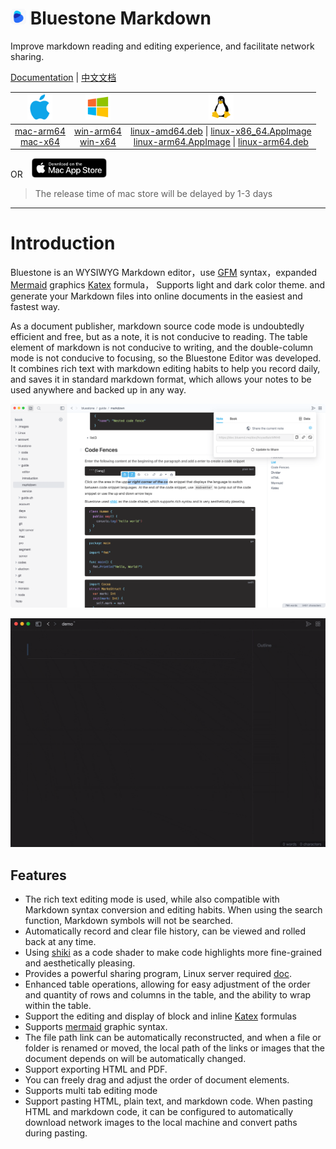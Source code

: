 <h1><img src="resources/icon.png" width="25"/> Bluestone Markdown</h1>
Improve markdown reading and editing experience, and facilitate network sharing.

[Documentation](https://doc.bluemd.me/book/docs/introduction) | [中文文档](https://doc.bluemd.me/book/zh-docs/introduction)

|                                                                               <img src="docs/assets/apple.svg" width="40"/>                                                                                |                            <img src="docs/assets/windows.svg" width="40"/>                            |                                                                                                                                                                                                                   <img src="docs/assets/linux.svg" width="40"/>                                                                                                                                                                                                                   |
|:----------------------------------------------------------------------------------------------------------------------------------------------------------------------------------------------------------:|:-----------------------------------------------------------------------------------------------------:|:---------------------------------------------------------------------------------------------------------------------------------------------------------------------------------------------------------------------------------------------------------------------------------------------------------------------------------------------------------------------------------------------------------------------------------------------------------------------------------:|
| [mac-arm64](https://github.com/1943time/bluestone/releases/latest/download/Bluestone-mac-arm64.dmg) <br/>  [mac-x64](https://github.com/1943time/bluestone/releases/latest/download/Bluestone-mac-x64.dmg) | [win-arm64](https://github.com/1943time/bluestone/releases/latest/download/Bluestone-win-arm64.exe)<br/> [win-x64](https://github.com/1943time/bluestone/releases/latest/download/Bluestone-win-x64.exe) | [linux-amd64.deb](https://github.com/1943time/bluestone/releases/latest/download/Bluestone-linux-amd64.deb) \| [linux-x86_64.AppImage](https://github.com/1943time/bluestone/releases/latest/download/Bluestone-linux-x86_64.AppImage) <br/> [linux-arm64.AppImage](https://github.com/1943time/bluestone/releases/latest/download/Bluestone-linux-arm64.AppImage) \| [linux-arm64.deb](https://github.com/1943time/bluestone/releases/latest/download/Bluestone-linux-arm64.deb) |

OR  <a href="https://apps.apple.com/us/app/bluestone-markdown/id6451391474"><img src="docs/assets/mac-store.svg" style="width:120px;margin-left:10px"/></a>

> The release time of mac store will be delayed by 1-3 days

***

# Introduction
Bluestone is an WYSIWYG Markdown editor，use [GFM](https://github.github.com/gfm/) syntax，expanded [Mermaid](https://mermaid.js.org/) graphics [Katex](https://katex.org/) formula，
Supports light and dark color theme. and generate your Markdown files into online documents in the easiest and fastest way.

As a document publisher, markdown source code mode is undoubtedly efficient and free,
but as a note, it is not conducive to reading.
The table element of markdown is not conducive to writing,
and the double-column mode is not conducive to focusing,
so the Bluestone Editor was developed. It combines rich text with markdown editing habits to help you record daily,
and saves it in standard markdown format, which allows your notes to be used anywhere and backed up in any way.

![](./docs/assets/d1.png)

![](./docs/assets/syntax.gif)

## Features
- The rich text editing mode is used, while also compatible with Markdown syntax conversion and editing habits. When using the search function, Markdown symbols will not be searched.
- Automatically record and clear file history, can be viewed and rolled back at any time.
- Using [shiki](https://github.com/shikijs/shiki) as a code shader to make code highlights more fine-grained and aesthetically pleasing.
- Provides a powerful sharing program, Linux server required [doc](https://doc.bluemd.me/book/docs/service).
- Enhanced table operations, allowing for easy adjustment of the order and quantity of rows and columns in the table, and the ability to wrap within the table.
- Support the editing and display of block and inline [Katex](https://katex.org/) formulas
- Supports [mermaid](https://mermaid.js.org/) graphic syntax.
- The file path link can be automatically reconstructed, and when a file or folder is renamed or moved, the local path of the links or images that the document depends on will be automatically changed.
- Support exporting HTML and PDF.
- You can freely drag and adjust the order of document elements.
- Supports multi tab editing mode
- Support pasting HTML, plain text, and markdown code. When pasting HTML and markdown code, it can be configured to automatically download network images to the local machine and convert paths during pasting.
